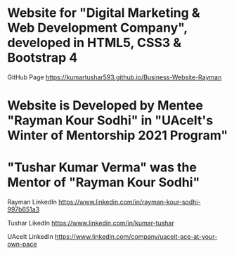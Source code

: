 # Website for "Digital Marketing & Web Development Company", developed in HTML5, CSS3 & Bootstrap 4

GitHub Page https://kumartushar593.github.io/Business-Website-Rayman

# Website is Developed by Mentee "Rayman Kour Sodhi" in "UAceIt's Winter of Mentorship 2021 Program"
# "Tushar Kumar Verma" was the Mentor of "Rayman Kour Sodhi"
Rayman LinkedIn https://www.linkedin.com/in/rayman-kour-sodhi-997b651a3

Tushar LikedIn https://www.linkedin.com/in/kumar-tushar

UAceIt LinkedIn https://www.linkedin.com/company/uaceit-ace-at-your-own-pace
